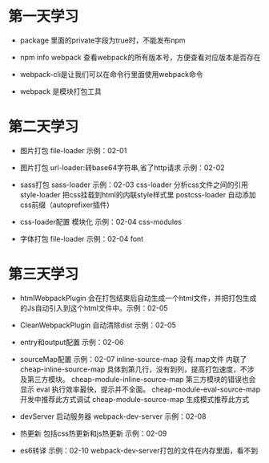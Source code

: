 ﻿
# 第一天学习

* package 里面的private字段为true时，不能发布npm

* npm info webpack 查看webpack的所有版本号，方便查看对应版本是否存在

* webpack-cli是让我们可以在命令行里面使用webpack命令

* webpack 是模块打包工具

# 第二天学习

* 图片打包 file-loader 示例：02-01
* 图片打包 url-loader:转base64字符串,省了http请求 示例：02-02

* sass打包 sass-loader 示例：02-03
  css-loader 分析css文件之间的引用
  style-loader 把css挂载到html的内联style样式里
  postcss-loader 自动添加css前缀（autoprefixer插件)

* css-loader配置 模块化 示例：02-04 css-modules

* 字体打包 file-loader 示例：02-04 font

# 第三天学习

* htmlWebpackPlugin 会在打包结束后自动生成一个html文件，并把打包生成的Js自动引入到这个html文件中。示例：02-05

* CleanWebpackPlugin 自动清除dist 示例：02-05

* entry和output配置 示例：02-06

* sourceMap配置 示例：02-07
 inline-source-map 没有.map文件 内联了
 cheap-inline-source-map 具体到第几行，没有到列，提高打包速度，不涉及第三方模块。
 cheap-module-inline-source-map 第三方模块的错误也会显示
 eval 执行效率最快，提示并不全面。
 cheap-module-eval-source-map 开发中推荐此方式调试
 cheap-module-source-map 生成模式推荐此方式

* devServer 启动服务器 webpack-dev-server 示例：02-08

* 热更新 包括css热更新和js热更新 示例：02-09

* es6转译 示例：02-10
 webpack-dev-server打包的文件在内存里面，看不到

